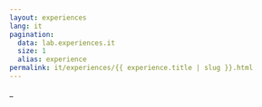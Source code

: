 ```yaml
---
layout: experiences
lang: it
pagination:
  data: lab.experiences.it
  size: 1
  alias: experience
permalink: it/experiences/{{ experience.title | slug }}.html
---
```


\_
